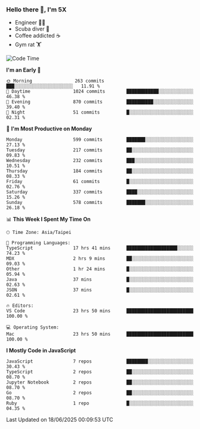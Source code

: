 ### Hello there 👋, I'm 5X

* Engineer 👨‍💻
* Scuba diver 🤿
* Coffee addicted ☕️
* Gym rat 🏋️

<!--START_SECTION:waka-->
![Code Time](http://img.shields.io/badge/Code%20Time-1%2C660%20hrs%2058%20mins-blue)

**I'm an Early 🐤** 

```text
🌞 Morning                263 commits         ███░░░░░░░░░░░░░░░░░░░░░░   11.91 % 
🌆 Daytime                1024 commits        ████████████░░░░░░░░░░░░░   46.38 % 
🌃 Evening                870 commits         ██████████░░░░░░░░░░░░░░░   39.40 % 
🌙 Night                  51 commits          █░░░░░░░░░░░░░░░░░░░░░░░░   02.31 % 
```
📅 **I'm Most Productive on Monday** 

```text
Monday                   599 commits         ███████░░░░░░░░░░░░░░░░░░   27.13 % 
Tuesday                  217 commits         ██░░░░░░░░░░░░░░░░░░░░░░░   09.83 % 
Wednesday                232 commits         ███░░░░░░░░░░░░░░░░░░░░░░   10.51 % 
Thursday                 184 commits         ██░░░░░░░░░░░░░░░░░░░░░░░   08.33 % 
Friday                   61 commits          █░░░░░░░░░░░░░░░░░░░░░░░░   02.76 % 
Saturday                 337 commits         ████░░░░░░░░░░░░░░░░░░░░░   15.26 % 
Sunday                   578 commits         ███████░░░░░░░░░░░░░░░░░░   26.18 % 
```


📊 **This Week I Spent My Time On** 

```text
🕑︎ Time Zone: Asia/Taipei

💬 Programming Languages: 
TypeScript               17 hrs 41 mins      ███████████████████░░░░░░   74.23 % 
MDX                      2 hrs 9 mins        ██░░░░░░░░░░░░░░░░░░░░░░░   09.03 % 
Other                    1 hr 24 mins        █░░░░░░░░░░░░░░░░░░░░░░░░   05.94 % 
Java                     37 mins             █░░░░░░░░░░░░░░░░░░░░░░░░   02.63 % 
JSON                     37 mins             █░░░░░░░░░░░░░░░░░░░░░░░░   02.61 % 

🔥 Editors: 
VS Code                  23 hrs 50 mins      █████████████████████████   100.00 % 

💻 Operating System: 
Mac                      23 hrs 50 mins      █████████████████████████   100.00 % 
```

**I Mostly Code in JavaScript** 

```text
JavaScript               7 repos             ████████░░░░░░░░░░░░░░░░░   30.43 % 
TypeScript               2 repos             ██░░░░░░░░░░░░░░░░░░░░░░░   08.70 % 
Jupyter Notebook         2 repos             ██░░░░░░░░░░░░░░░░░░░░░░░   08.70 % 
Go                       2 repos             ██░░░░░░░░░░░░░░░░░░░░░░░   08.70 % 
Ruby                     1 repo              █░░░░░░░░░░░░░░░░░░░░░░░░   04.35 % 
```




 Last Updated on 18/06/2025 00:09:53 UTC
<!--END_SECTION:waka-->
